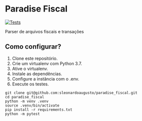 # Paradise Fiscal

[![Tests](https://github.com/sleonardoaugusto/paradise_fiscal/actions/workflows/ci-cd.yaml/badge.svg)](https://github.com/sleonardoaugusto/paradise_fiscal/actions/workflows/ci-cd.yaml)

Parser de arquivos fiscais e transações

## Como configurar?
1. Clone este repositório.
2. Crie um virtualenv com Python 3.7.
3. Ative o virtualenv.
4. Instale as dependências.
5. Configure a instância com o .env.
6. Execute os testes.

```console
git clone git@github.com:sleonardoaugusto/paradise_fiscal.git
cd paradise_fiscal
python -m venv .venv
source .venv/bin/activate
pip install -r requirements.txt
python -m pytest
```
